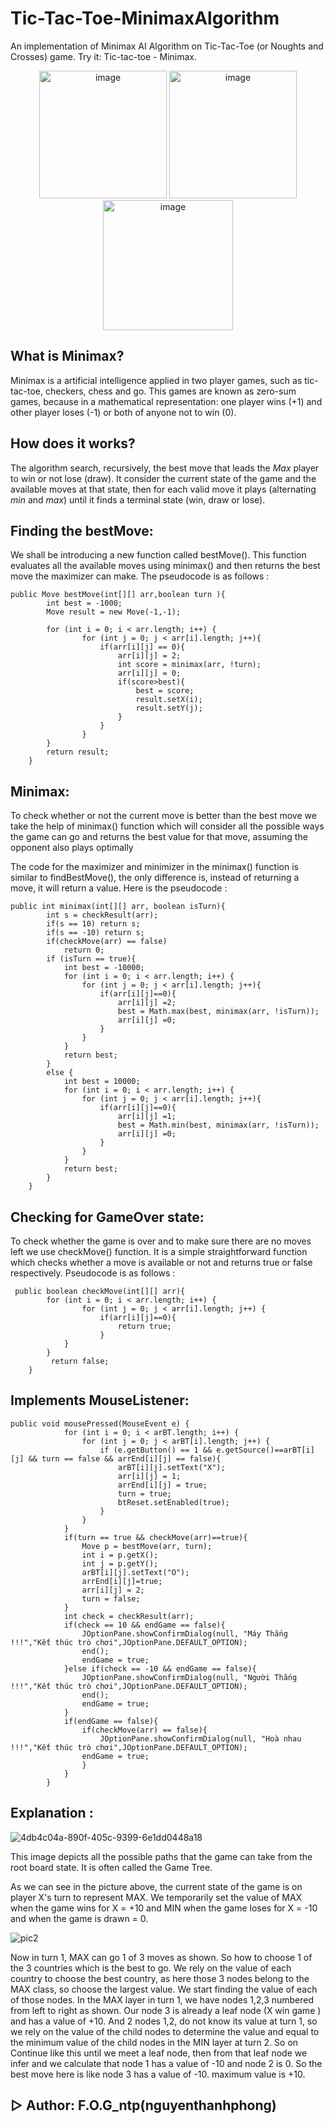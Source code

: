# Tic-Tac-Toe-MinimaxAlgorithm
 An implementation of Minimax AI Algorithm on Tic-Tac-Toe (or Noughts and Crosses) game. Try it: Tic-tac-toe - Minimax.
 <p align="center">
 <img width="204" alt="image" src="https://user-images.githubusercontent.com/99815527/196594672-b102fa7a-a4f7-400b-b5d6-dd10d55b406a.png">
  <img width="204" alt="image" src="https://user-images.githubusercontent.com/99815527/196591181-2435536b-7efc-443c-8655-c10c8efc4f2b.png">
  <img width="208" alt="image" src="https://user-images.githubusercontent.com/99815527/196594812-207e60f5-2d24-4cfe-a819-3bc3901ddf64.png">

 </p>
 
## What is Minimax?
Minimax is a artificial intelligence applied in two player games, such as tic-tac-toe, checkers, chess and go. This games are known as zero-sum games, because in a mathematical representation: one player wins (+1) and other player loses (-1) or both of anyone not to win (0).

## How does it works?
The algorithm search, recursively, the best move that leads the *Max* player to win or not lose (draw). It consider the current state of the game and the available moves at that state, then for each valid move it plays (alternating *min* and *max*) until it finds a terminal state (win, draw or lose).
## Finding the bestMove: 
We shall be introducing a new function called bestMove(). This function evaluates all the available moves using minimax() and then returns the best move the maximizer can make. The pseudocode is as follows : 
```
public Move bestMove(int[][] arr,boolean turn ){
        int best = -1000;
        Move result = new Move(-1,-1);
        
        for (int i = 0; i < arr.length; i++) {
                for (int j = 0; j < arr[i].length; j++){  
                    if(arr[i][j] == 0){
                        arr[i][j] = 2;
                        int score = minimax(arr, !turn);
                        arr[i][j] = 0;
                        if(score>best){
                            best = score;
                            result.setX(i);
                            result.setY(j);
                        }
                    }
                }
        }
        return result;
    }
```
## Minimax:
To check whether or not the current move is better than the best move we take the help of minimax() function which will consider all the possible ways the game can go and returns the best value for that move, assuming the opponent also plays optimally 

The code for the maximizer and minimizer in the minimax() function is similar to findBestMove(), the only difference is, instead of returning a move, it will return a value. Here is the pseudocode :  
```
public int minimax(int[][] arr, boolean isTurn){
        int s = checkResult(arr);
        if(s == 10) return s;
        if(s == -10) return s;
        if(checkMove(arr) == false)
            return 0;
        if (isTurn == true){
            int best = -10000;
            for (int i = 0; i < arr.length; i++) {
                for (int j = 0; j < arr[i].length; j++){
                    if(arr[i][j]==0){
                        arr[i][j] =2;
                        best = Math.max(best, minimax(arr, !isTurn));
                        arr[i][j] =0;
                    }
                }
            }
            return best;
        }
        else {
            int best = 10000;
            for (int i = 0; i < arr.length; i++) {
                for (int j = 0; j < arr[i].length; j++){
                    if(arr[i][j]==0){
                        arr[i][j] =1;
                        best = Math.min(best, minimax(arr, !isTurn));
                        arr[i][j] =0;
                    }
                }
            }
            return best;
        }
    }
```
## Checking for GameOver state:
To check whether the game is over and to make sure there are no moves left we use checkMove() function. It is a simple straightforward function which checks whether a move is available or not and returns true or false respectively. Pseudocode is as follows :
```
 public boolean checkMove(int[][] arr){
        for (int i = 0; i < arr.length; i++) {
                for (int j = 0; j < arr[i].length; j++) {
                    if(arr[i][j]==0){
                        return true;
                    }      
            }
        } 
         return false;
    }
```
## Implements MouseListener:
```
public void mousePressed(MouseEvent e) {
            for (int i = 0; i < arBT.length; i++) {
                for (int j = 0; j < arBT[i].length; j++) {
                    if (e.getButton() == 1 && e.getSource()==arBT[i][j] && turn == false && arrEnd[i][j] == false){
                        arBT[i][j].setText("X");
                        arr[i][j] = 1;
                        arrEnd[i][j] = true;
                        turn = true;
                        btReset.setEnabled(true);
                    }             
                } 
            }
            if(turn == true && checkMove(arr)==true){
                Move p = bestMove(arr, turn);
                int i = p.getX();
                int j = p.getY();
                arBT[i][j].setText("O");
                arrEnd[i][j]=true;
                arr[i][j] = 2;
                turn = false;
            }
            int check = checkResult(arr);
            if(check == 10 && endGame == false){
                JOptionPane.showConfirmDialog(null, "Máy Thắng !!!","Kết thúc trò chơi",JOptionPane.DEFAULT_OPTION);
                end();
                endGame = true;
            }else if(check == -10 && endGame == false){
                JOptionPane.showConfirmDialog(null, "Người Thắng !!!","Kết thúc trò chơi",JOptionPane.DEFAULT_OPTION);
                end();
                endGame = true;
            }
            if(endGame == false){
                if(checkMove(arr) == false){
                    JOptionPane.showConfirmDialog(null, "Hoà nhau !!!","Kết thúc trò chơi",JOptionPane.DEFAULT_OPTION);
                endGame = true;
                }
            }
        }
```
## Explanation :
![4db4c04a-890f-405c-9399-6e1dd0448a18](https://user-images.githubusercontent.com/99815527/196593617-888c0884-e14f-4f07-8e31-a165ec3bc003.png) 

This image depicts all the possible paths that the game can take from the root board state. It is often called the Game Tree. 

As we can see in the picture above, the current state of the game is on player X's turn to represent MAX. We temporarily set the value of MAX when the game wins for X = +10 and MIN when the game loses for X = -10 and when the game is drawn = 0.


![pic2](https://user-images.githubusercontent.com/99815527/196594390-b11157dc-f1b4-4ac0-bb4d-b8d68c41644e.png)


Now in turn 1, MAX can go 1 of 3 moves as shown. So how to choose 1 of the 3 countries which is the best to go. We rely on the value of each country to choose the best country, as here those 3 nodes belong to the MAX class, so choose the largest value. We start finding the value of each of those nodes. 
In the MAX layer in turn 1, we have nodes 1,2,3 numbered from left to right as shown. Our node 3 is already a leaf node (X win game ) and has a value of +10. And 2 nodes 1,2, do not know its value at turn 1, so we rely on the value of the child nodes to determine the value and equal to the minimum value of the child nodes in the MIN layer at turn 2. So on Continue like this until we meet a leaf node, then from that leaf node we infer and we calculate that node 1 has a value of -10 and node 2 is 0. So the best move here is like node 3 has a value of -10. maximum value is +10.

## ▷ Author: F.O.G_ntp(nguyenthanhphong)





